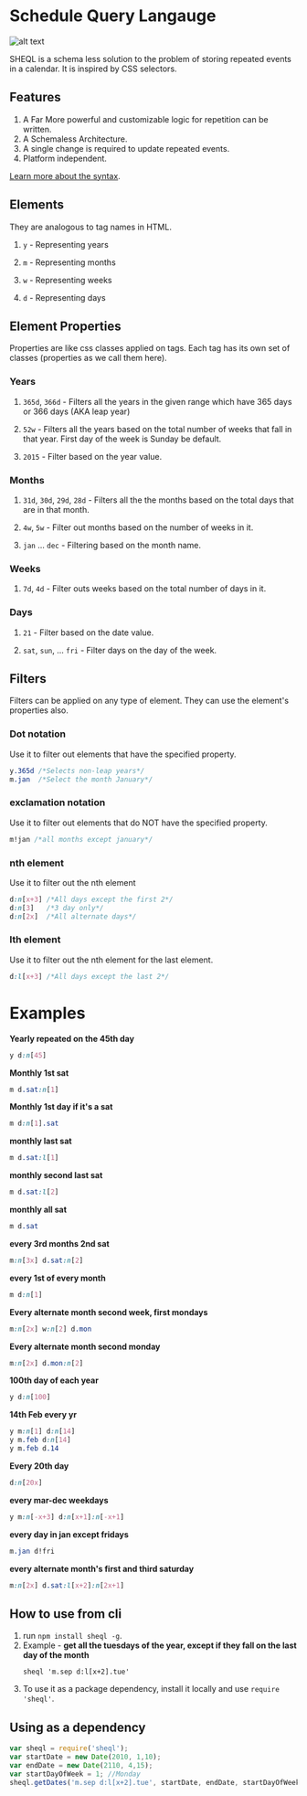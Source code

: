 # Schedule Query Langauge
![alt text](https://raw.githubusercontent.com/practo/sheql/master/public/images/scheql.png)


SHEQL is a schema less solution to the problem of storing repeated events in a calendar. It is inspired by CSS selectors.

## Features

1. A Far More powerful and customizable logic for repetition can be written.
2. A Schemaless Architecture.
3. A single change is required to update repeated events.
4. Platform independent.

[Learn more about the syntax](#examples).


## Elements
They are analogous to tag names in HTML.

1. `y` - Representing years

2. `m` - Representing months

3. `w` - Representing weeks

4. `d` - Representing days

## Element Properties
Properties are like css classes applied on tags. Each tag has its own set of classes (properties as we call them here).

### Years

1. `365d`, `366d` - Filters all the years in the given range which have 365 days or 366 days (AKA leap year)

2. `52w` -  Filters all the years based on the total number of weeks that fall in that year. First day of the week is Sunday be default.

3. `2015` - Filter based on the year value.

### Months

1. `31d`, `30d`, `29d`, `28d` - Filters all the the months based on the total days that are in that month.

2. `4w`, `5w` - Filter out months based on the number of weeks in it.

3. `jan` ... `dec` - Filtering based on the month name.

### Weeks
1. `7d`, `4d` - Filter outs weeks based on the total number of days in it.

### Days

1. `21` - Filter based on the date value.

2. `sat`, `sun`, ... `fri` - Filter days on the day of the week.

## Filters

Filters can be applied on any type of element. They can use the element's properties also.

### Dot notation 
Use it to filter out elements that have the specified property.

```css
y.365d /*Selects non-leap years*/
m.jan  /*Select the month January*/
```

### exclamation notation
Use it to filter out elements that do NOT have the specified property.
```css
m!jan /*all months except january*/
```

### nth element
Use it to filter out the nth element
```css
d:n[x+3] /*All days except the first 2*/
d:n[3]   /*3 day only*/
d:n[2x]  /*All alternate days*/
```

### lth element
Use it to filter out the nth element for the last element.
```css
d:l[x+3] /*All days except the last 2*/
```

# Examples


**Yearly repeated on the 45th day**

```css
y d:n[45]
```

**Monthly 1st sat**

```css
m d.sat:n[1]
```

**Monthly 1st day if it's a sat**

```css
m d:n[1].sat
```

**monthly last sat**

```css
m d.sat:l[1]
```

**monthly second last sat**

```css
m d.sat:l[2]
```

**monthly all sat**

```css
m d.sat
```

**every 3rd months 2nd sat**

```css
m:n[3x] d.sat:n[2]
```

**every 1st of every month**

```css
m d:n[1]
```

**Every alternate month second week, first mondays**

```css
m:n[2x] w:n[2] d.mon
```

**Every alternate month second monday**

```css
m:n[2x] d.mon:n[2]
```

**100th day of each year**

```css
y d:n[100]
```

**14th Feb every yr**

```css
y m:n[1] d:n[14]
y m.feb d:n[14]
y m.feb d.14
```

**Every 20th day**

```css
d:n[20x]
```


**every mar-dec weekdays**

```css
y m:n[-x+3] d:n[x+1]:n[-x+1]
```

**every day in jan except fridays**

```css
m.jan d!fri
```

**every alternate month's first and third saturday**

```css
m:n[2x] d.sat:l[x+2]:n[2x+1]
```

## How to use from cli

1. run `npm install sheql -g`.
2. Example - __get all the tuesdays of the year, except if they fall on the last day of the month__
    ```
    sheql 'm.sep d:l[x+2].tue'
    ```
2. To use it as a package dependency, install it locally and use `require 'sheql'`.


## Using as a dependency

```js
var sheql = require('sheql');
var startDate = new Date(2010, 1,10);
var endDate = new Date(2110, 4,15);
var startDayOfWeek = 1; //Monday
sheql.getDates('m.sep d:l[x+2].tue', startDate, endDate, startDayOfWeek);
```


